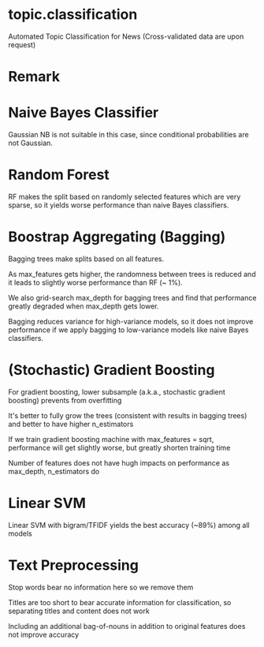 # topic.classification

Automated Topic Classification for News (Cross-validated data are upon request)

# Remark

# Naive Bayes Classifier

Gaussian NB is not suitable in this case, since conditional probabilities are not Gaussian.

# Random Forest

RF makes the split based on randomly selected features which are very sparse, so it yields worse performance than naive Bayes classifiers.

# Boostrap Aggregating (Bagging)

Bagging trees make splits based on all features.

As max_features gets higher, the randomness between trees is reduced and it leads to slightly worse performance than RF (~ 1%).

We also grid-search max_depth for bagging trees and find that performance greatly degraded when max_depth gets lower.

Bagging reduces variance for high-variance models, so it does not improve performance if we apply bagging to low-variance models like naive Bayes classifiers.

# (Stochastic) Gradient Boosting

For gradient boosting, lower subsample (a.k.a., stochastic gradient boosting) prevents from overfitting

It's better to fully grow the trees (consistent with results in bagging trees) and better to have higher n_estimators

If we train gradient boosting machine with max_features = sqrt, performance will get slightly worse, but greatly shorten training time

Number of features does not have hugh impacts on performance as max_depth, n_estimators do

# Linear SVM

Linear SVM with bigram/TFIDF yields the best accuracy (~89%) among all models

# Text Preprocessing

Stop words bear no information here so we remove them

Titles are too short to bear accurate information for classification, so separating titles and content does not work

Including an additional bag-of-nouns in addition to original features does not improve accuracy

